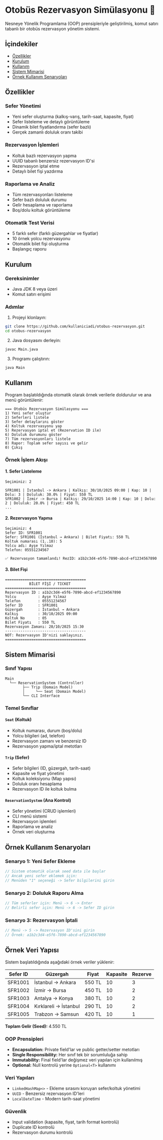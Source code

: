# Otobüs Rezervasyon Simülasyonu 🚌

Nesneye Yönelik Programlama (OOP) prensipleriyle geliştirilmiş, komut satırı tabanlı bir otobüs rezervasyon yönetim sistemi.

##  İçindekiler

- [Özellikler](#özellikler)
- [Kurulum](#kurulum)
- [Kullanım](#kullanım)
- [Sistem Mimarisi](#sistem-mimarisi)
- [Örnek Kullanım Senaryoları](#örnek-kullanım-senaryoları)

## Özellikler

### Sefer Yönetimi
-  Yeni sefer oluşturma (kalkış-varış, tarih-saat, kapasite, fiyat)
-  Sefer listeleme ve detaylı görüntüleme
-  Dinamik bilet fiyatlandırma (sefer bazlı)
-  Gerçek zamanlı doluluk oranı takibi

### Rezervasyon İşlemleri
-  Koltuk bazlı rezervasyon yapma
-  UUID tabanlı benzersiz rezervasyon ID'si
-  Rezervasyon iptal etme
-  Detaylı bilet fişi yazdırma

### Raporlama ve Analiz
-  Tüm rezervasyonları listeleme
-  Sefer bazlı doluluk durumu
-  Gelir hesaplama ve raporlama
-  Boş/dolu koltuk görüntüleme

### Otomatik Test Verisi
- 5 farklı sefer (farklı güzergahlar ve fiyatlar)
- 10 örnek yolcu rezervasyonu
- Otomatik bilet fişi oluşturma
- Başlangıç raporu

## Kurulum

### Gereksinimler

- Java JDK 8 veya üzeri
- Komut satırı erişimi

### Adımlar

1. Projeyi klonlayın:

```bash
git clone https://github.com/kullaniciadi/otobus-rezervasyon.git
cd otobus-rezervasyon
```

2. Java dosyasını derleyin:

```bash
javac Main.java
```

3. Programı çalıştırın:

```bash
java Main
```

## Kullanım

Program başlatıldığında otomatik olarak örnek verilerle doldurulur ve ana menü görüntülenir:

```
=== Otobüs Rezervasyon Simülasyonu ===
1) Yeni sefer oluştur
2) Seferleri listele
3) Sefer detaylarını göster
4) Koltuk rezervasyonu yap
5) Rezervasyon iptal et (Rezervation ID ile)
6) Doluluk durumunu göster
7) Tüm rezervasyonları listele
8) Rapor: Toplam sefer sayısı ve gelir
0) Çıkış
```

### Örnek İşlem Akışı

#### 1. Sefer Listeleme

```
Seçiminiz: 2

SFR1001 | İstanbul -> Ankara | Kalkış: 30/10/2025 09:00 | Kap: 10 | Dolu: 3 | Doluluk: 30.0% | Fiyat: 550 TL
SFR1002 | İzmir -> Bursa | Kalkış: 29/10/2025 14:00 | Kap: 10 | Dolu: 2 | Doluluk: 20.0% | Fiyat: 450 TL
...
```

#### 2. Rezervasyon Yapma

```
Seçiminiz: 4
Sefer ID: SFR1001
Sefer: SFR1001 (İstanbul → Ankara) | Bilet Fiyatı: 550 TL
Koltuk numarası (1..10): 5
Yolcu adı: Ayşe Yılmaz
Telefon: 05551234567

✅ Rezervasyon tamamlandı! RezID: a1b2c3d4-e5f6-7890-abcd-ef1234567890
```

#### 3. Bilet Fişi

```
=====================================
           BİLET FİŞİ / TICKET       
=====================================
Rezervasyon ID : a1b2c3d4-e5f6-7890-abcd-ef1234567890
Yolcu          : Ayşe Yılmaz
Telefon        : 05551234567
Sefer ID       : SFR1001
Güzergah       : İstanbul → Ankara
Kalkış         : 30/10/2025 09:00
Koltuk No      : 05
Bilet Fiyatı   : 550 TL
Rezervasyon Zamanı: 28/10/2025 15:30
-------------------------------------
NOT: Rezervasyon ID'nizi saklayınız.
=====================================
```

## Sistem Mimarisi

### Sınıf Yapısı

```
Main
  └── ReservationSystem (Controller)
        ├── Trip (Domain Model)
        │     └── Seat (Domain Model)
        └── CLI Interface
```

### Temel Sınıflar

#### `Seat` (Koltuk)

- Koltuk numarası, durum (boş/dolu)
- Yolcu bilgileri (ad, telefon)
- Rezervasyon zamanı ve benzersiz ID
- Rezervasyon yapma/iptal metotları

#### `Trip` (Sefer)

- Sefer bilgileri (ID, güzergah, tarih-saat)
- Kapasite ve fiyat yönetimi
- Koltuk koleksiyonu (Map yapısı)
- Doluluk oranı hesaplama
- Rezervasyon ID ile koltuk bulma

#### `ReservationSystem` (Ana Kontrol)

- Sefer yönetimi (CRUD işlemleri)
- CLI menü sistemi
- Rezervasyon işlemleri
- Raporlama ve analiz
- Örnek veri oluşturma

## Örnek Kullanım Senaryoları

### Senaryo 1: Yeni Sefer Ekleme

```java
// Sistem otomatik olarak seed data ile başlar
// Ancak yeni sefer eklemek için:
// Menüden "1" seçeneği -> Sefer bilgilerini girin
```

### Senaryo 2: Doluluk Raporu Alma

```java
// Tüm seferler için: Menü -> 6 -> Enter
// Belirli sefer için: Menü -> 6 -> Sefer ID girin
```

### Senaryo 3: Rezervasyon İptali

```java
// Menü -> 5 -> Rezervasyon ID'sini girin
// Örnek: a1b2c3d4-e5f6-7890-abcd-ef1234567890
```

## Örnek Veri Yapısı

Sistem başlatıldığında aşağıdaki örnek veriler yüklenir:

| Sefer ID | Güzergah | Fiyat | Kapasite | Rezerve |
|----------|----------|-------|----------|---------|
| SFR1001 | İstanbul → Ankara | 550 TL | 10 | 3 |
| SFR1002 | İzmir → Bursa | 450 TL | 10 | 2 |
| SFR1003 | Antalya → Konya | 380 TL | 10 | 2 |
| SFR1004 | Kırklareli → İstanbul | 290 TL | 10 | 2 |
| SFR1005 | Trabzon → Samsun | 420 TL | 10 | 1 |

**Toplam Gelir (Seed):** 4.550 TL


### OOP Prensipleri

- **Encapsulation:** Private field'lar ve public getter/setter metotları
- **Single Responsibility:** Her sınıf tek bir sorumluluğa sahip
- **Immutability:** Final field'lar değişmez veri yapıları için kullanılmış
- **Optional:** Null kontrolü yerine `Optional<T>` kullanımı

### Veri Yapıları

- `LinkedHashMap<>` - Ekleme sırasını koruyan sefer/koltuk yönetimi
- `UUID` - Benzersiz rezervasyon ID'leri
- `LocalDateTime` - Modern tarih-saat yönetimi

### Güvenlik

- Input validation (kapasite, fiyat, tarih format kontrolü)
- Duplicate ID kontrolü
- Rezervasyon durumu kontrolü
